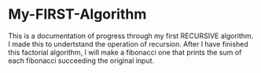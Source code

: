 # My-FIRST-Algorithm

This is a documentation of progress through my first RECURSIVE algorithm. I made this to undertstand the operation of recursion. After I have finished this factorial algorithm, I will make a fibonacci one that prints the sum of each fibonacci succeeding the original input. 
